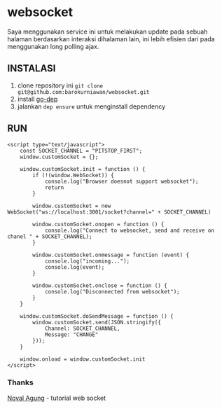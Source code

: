 # websocket
Saya menggunakan service ini untuk melakukan update pada sebuah halaman berdasarkan interaksi dihalaman lain, ini lebih efisien dari pada menggunakan long polling ajax.

## INSTALASI
1. clone repository ini `git clone git@github.com:barokurniawan/websocket.git`
2. install [go-dep](https://github.com/golang/dep)
3. jalankan `dep ensure` untuk menginstall dependency

## RUN
```
<script type="text/javascript">
    const SOCKET_CHANNEL = "PITSTOP_FIRST";
    window.customSocket = {};

    window.customSocket.init = function () {
        if (!(window.WebSocket)) {
            console.log("Browser doesnot support websocket");
            return
        }

        window.customSocket = new WebSocket("ws://localhost:3001/socket?channel=" + SOCKET_CHANNEL)

        window.customSocket.onopen = function () {
            console.log("Connect to websocket, send and receive on chanel " + SOCKET_CHANNEL);
        }

        window.customSocket.onmessage = function (event) {
            console.log("incoming...");
            console.log(event);
        }

        window.customSocket.onclose = function () {
            console.log("Disconnected from websocket");
        }
    }

    window.customSocket.doSendMessage = function () {
        window.customSocket.send(JSON.stringify({
            Channel: SOCKET_CHANNEL,
            Message: "CHANGE"
        }));
    }

    window.onload = window.customSocket.init
</script>
```

### Thanks
[Noval Agung](https://github.com/novalagung/dasarpemrogramangolang) - tutorial web socket
